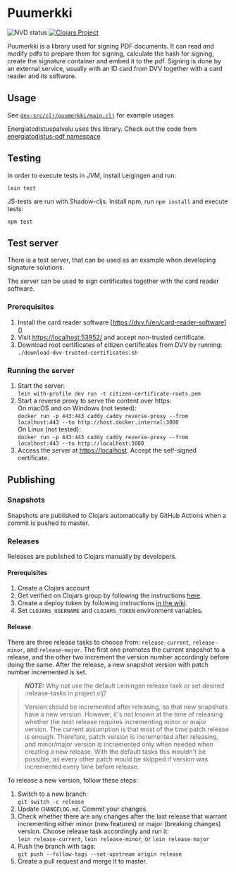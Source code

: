 # Puumerkki
![NVD status](https://github.com/solita/puumerkki/actions/workflows/nvd.yml/badge.svg)
[![Clojars Project](https://img.shields.io/clojars/v/io.github.solita/puumerkki.svg)](https://clojars.org/io.github.solita/puumerkki)

Puumerkki is a library used for signing PDF documents. It can read and modify pdfs to prepare them for signing, calculate the hash for signing, create the signature container and embed it to the pdf. Signing is done by an external service, usually with an ID card from DVV together with a card reader and its software.

## Usage

See [`dev-src/clj/puumerkki/main.clj`](dev-src/clj/puumerkki/main.clj) for example usages

Energiatodistuspalvelu uses this library. Check out the code from [energiatodistus-pdf namespace](https://github.com/solita/ara-etp/blob/main/etp-core/etp-backend/src/main/clj/solita/etp/service/energiatodistus_pdf.clj)

## Testing

In order to execute tests in JVM, install Leigingen and run:

```
lein test
```

JS-tests are run with Shadow-cljs. Install npm, run `npm install` and execute tests:
```
npm test
```

## Test server
There is a test server, that can be used as an example when developing signature solutions. 

The server can be used to sign certificates together with the card reader software.

### Prerequisites
1. Install the card reader software [https://dvv.fi/en/card-reader-software]()
1. Visit [https://localhost:53952/]() and accept non-trusted certificate.
1. Download root certificates of citizen certificates from DVV by running:\
`./download-dvv-trusted-certificates.sh`
 
### Running the server
1. Start the server:\
`lein with-profile dev run -t citizen-certificate-roots.pem`
1. Start a reverse proxy to serve the content over https:\
On macOS and on Windows (not tested):\
`docker run -p 443:443 caddy caddy reverse-proxy --from localhost:443 --to http://host.docker.internal:3000`\
On Linux (not tested):\
`docker run -p 443:443 caddy caddy reverse-proxy --from localhost:443 --to http://localhost:3000`
1. Access the server at [https://localhost](). Accept the self-signed certificate.

## Publishing
### Snapshots
Snapshots are published to Clojars automatically by GitHub Actions when a commit is pushed to master.

### Releases
Releases are published to Clojars manually by developers. 

#### Prerequisites
1. Create a Clojars account 
1. Get verified on Clojars group by following the instructions [here](https://clojars.org/verify/group).
1. Create a deploy token by following instructions [in the wiki](https://github.com/clojars/clojars-web/wiki/Deploy-Tokens).
1. Set `CLOJARS_USERNAME` and `CLOJARS_TOKEN` environment variables.

#### Release
There are three release tasks to choose from: `release-current`, `release-minor`, and `release-major`.
The first one promotes the current snapshot to a release, and the other two increment the version number accordingly before doing the same.
After the release, a new snapshot version with patch number incremented is set. 

> **_NOTE:_**
> Why not use the default Leiningen release task or set desired :release-tasks in project.clj?
> 
> Version should be incremented after releasing, so that new snapshots have a new version.
> However, it's not known at the time of releasing whether the next release requires incrementing minor or major version. The current assumption is that most of the time patch release is enough. Therefore, patch version is incremented after releasing, and minor/major version is incremented only when needed when creating a new release. With the default tasks this wouldn't be possible, as every other patch would be skipped if version was incremented every time before release.

To release a new version, follow these steps:
1. Switch to a new branch:\
`git switch -c release`
1. Update `CHANGELOG.md`. Commit your changes.
1. Check whether there are any changes after the last release that warrant incrementing either minor (new features) or major (breaking changes) version.
Choose release task accordingly and run it:\
`lein release-current`, `lein release-minor`, or `lein release-major`
1. Push the branch with tags:\
`git push --follow-tags --set-upstream origin release`
1. Create a pull request and merge it to master.
